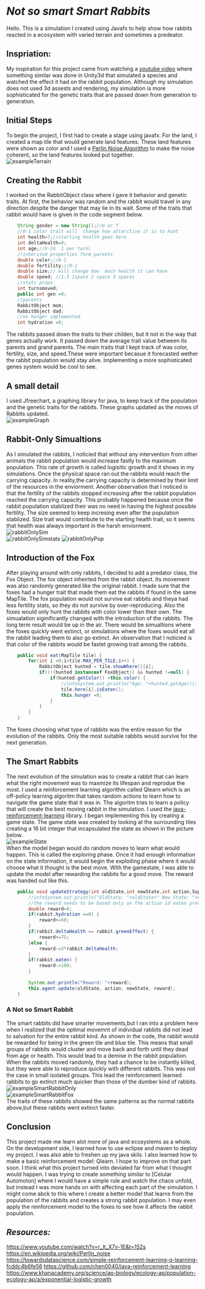
# ***Not so smart Smart Rabbits***   
Hello. This is a simulation I created using Javafx to help show how rabbits reacted in a ecosystem with varied terrain and sometimes a predeator. 
## Inspriation:   
My inspiration for this project came from watching a [youtube video](https://www.youtube.com/watch?v=r_It_X7v-1E&t=152s) where something similar was done in Unity3d that simulated a species and watched the effect it had on the rabbit population. Although my simulation does not used 3d assests and rendering, my simulation is more sophisticated for the genetic traits that are passed down from generation to generation.

## Initial Steps   
To begin the project, I first had to create a stage using javafx. For the land, I created a map tile that would generate land features. These land features were shown as color and I used a [Perlin Noise Algorithm](https://en.wikipedia.org/wiki/Perlin_noise) to make the noise coherent, so the land features looked put together.    
![exampleTerrain](https://github.com/8coolguy/econ-Sim/blob/master/images/exampleTerrain.png)
## Creating the Rabbit
I worked on the RabbitObject class where I gave it behavior and genetic traits. At first, the behavior was random and the rabbit would travel in any direction despite the danger that may lie in its wait. Some of the traits that rabbit would have is given in the code segment below. 
```java
    String gender = new String();//m or f
    //0-1 color trait will  change how attarctive it is to hunt
    int health=7;//starting health goes here
    int deltaHealth=0;
    int age;//0-24  1 per turn\
    //inherited properties form parents 
    double color;//0-1
    double fertility;//0-1
    double size;// will change how  much health it can have
    double speed; //1-3 1space 2 space 3 spaces 
    //stats props 
    int turnsmoved;
    public int gen =0;
    //parents
    RabbitObject mom;
    RabbitObject dad; 
    //no hunger implemented  
    int hydration =0;
```   
The rabbits passed down the traits to their childen, but it not in the way that genes actually work. It passed down the average trait value between its parents and grand parents. The main traits that I kept track of was color, fertility, size, and speed.These were important becasue it forecasted wether the rabbit population would stay alive. Implementing a more sophisticated genes system would be cool to see.
## A small detail
I used Jfreechart, a graphing library for java, to keep track of the population and the genetic traits for the rabbits. These graphs updated as the moves of Rabbits updated.    
![exampleGraph](https://github.com/8coolguy/econ-Sim/blob/master/images/example2-population-graph.png)  
## Rabbit-Only Simualtions   
As I simulated the rabbits, I noticied that without any intervention from other animals the rabbit population would increase fastly to the maximum population. This rate of growth is called logisitic growth and it shows in my simulations. Once the physical space ran out the rabbits would reach the carrying capacity. In reality,the carrying capacity is determined by their limit of the resources in the enviorment. Another observation that I noticed is that the fertility of the rabbits stopped increasing after the rabbit population reached the carrying capacity. This probably happened because once the rabbit population stablized their was no need in having the highest possible fertility. The size seemed to keep incresing even after the population stablized. Size trait would contribute to the starting health trait, so it seems that health was always important in the harsh enviorment.  
![rabbitOnlySim](https://github.com/8coolguy/econ-Sim/blob/master/images/rabbitOnlySim.gif)   
![rabbitOnlySimstats](https://github.com/8coolguy/econ-Sim/blob/master/images/exampleRabbitOnlySimStats.png)
![rabbitOnlyPop](https://github.com/8coolguy/econ-Sim/blob/master/images/exampleRabbitOnlySimPop.png)

## Introduction of the Fox
After playing around with only rabbits, I decided to add a predator class, the Fox Object. The fox object inheirted from the rabbit object. Its movement was also randomly generated like the original rabbit. I made sure that the foxes had a hunger trait that made them eat the rabbits if found in the same MapTile. The fox population would not survive eat rabbits and theya had less fertility stats, so they do not survive by over-reproducing. Also the foxes would only hunt the rabbits with color lower than their own. The simualation siginificantly changed with the introduction of the rabbits. The long term result would be up in the air. There would be simualtions where the foxes quickly went extinct, or simulations where the foxes would eat all the rabbit leading them to also go extinct.  An observation that I noticied is that color of the rabbits would be fastet growing trait among the rabbits.
```java 
	public void eat(MapTile tile) {
		for(int i =0;i<tile.MAX_PER_TILE;i++) {
			RabbitObject hunted = tile.showWhere()[i];
			if((!(hunted instanceof FoxObject)) && hunted !=null) {
				if(hunted.getColor() <this.color) {
					//infoSystem.out.println("Age: "+hunted.getAge());
					tile.here[i].isEaten();
					this.hunger =0;
				}
			}
		}
	}
```
The foxes choosing what type of rabbits was the entire reason for the evolution of the rabbits. Only the most suitable rabbits would survive for the next generation.    
## The Smart Rabbits   
The next evolution of the simulation was to create a rabbit that can learn what the right movement was to maxmize its lifespan and reprodue the most. I used a reinforcement learning algorithm called Qlearn which is an off-policy learning algoritm that takes random actions to learn how to navigate the game state that it was in. The algoritm tries to learn a policy that will create the best moving rabbit in the simulation. I used the [java-reinforcement-learning](https://github.com/chen0040/java-reinforcement-learning) library. I began implementing this by creating a game state. The game state was created by looking at the surrounding tiles creating a 16 bit integer that incapsulated the state as shown in the picture below.    
![exampleState](https://github.com/8coolguy/econ-Sim/blob/master/images/exampleState.png)     
When the model began would do random moves to learn what would happen. This is called the exploring phase. Once it had enough information on the state information, it would begin the exploiting phase where it would choose what it thought is the best  move. With the gamestate, I was able to update the model after rewarding the rabbits for a good move. The reward was handed out like this.
```java
	public void updateStrategy(int oldState,int newState,int action,SuperRabbitObject rabbit,DynamicPopulationTracker x) {
		//infoSystem.out.println("OldState: "+oldState+" New State: "+newState);
		//the reward needs to be based only on the action id eaten pretty much,color,hydration
		double reward=0;
		if(rabbit.hydration ==0) {
			reward+=50;
		}
		if(rabbit.deltaHealth == rabbit.greenEffect) {
			reward+=75;
		}else {
			reward-=3*rabbit.deltaHealth;
		}
		if(rabbit.eaten) {
			reward-=100;
		}
		
		System.out.println("Reward: "+reward);
		this.agent.update(oldState, action, newState, reward);
	}
```
### A Not so Smart Rabbit
The smart rabbits did  have smarter movements,but I ran into a problem here when I realized that the optimal movemnt of individual rabbits did not lead to salvation for the entire rabbit kind. As shown in the code, the rabbit would be rewarded for being in the green tile and blue tile. This means that small groups of rabbits would cluster and move back and forth until they dead from age or health. This would lead to a demise in the rabbit population. When the rabbits moved randomly, they had a chance to be instantly killed, but they were able to reproduce quickly with different rabbits. This was not the case in small isolated groups. This lead the reinforcement learned rabbits to go extinct much quicker than those of the dumber kind of rabbits. 
![exampleSmartRabbitOnly](https://github.com/8coolguy/econ-Sim/blob/master/images/exampleSmartRabbitsOnly.gif)   
![exampleSmartRabbitFox](https://github.com/8coolguy/econ-Sim/blob/master/images/exampleSmartRabbitsFox.gif)   
The traits of these rabbits showed the same patterns as the normal rabbits above,but these rabbits went extinct faster.   

## **Conclusion**
This project made me learn alot more of java and ecosystems as a whole. On the development side, I learned how to use eclipse and maven to deploy my project. I was also able to freshen up my java skils. I also learned how to make a basic reinforcement model: Qlearn. I hope to improve on that part soon. I think what this project turned into deviated far from what I thought would happen. I was trying to create something similar to [Celular Automoton] where I would have a simple rule and watch the chaos unfold, but instead I was more hands on with affecting each part of the simulation. I might come abck to this where I create a better model that learns from the population of the rabbits and creates a strong rabbit population. I may even apply the reinforcement model to the foxes to see how it affects the rabbit population. 

## *Resources:*
https://www.youtube.com/watch?v=r_It_X7v-1E&t=152s
https://en.wikipedia.org/wiki/Perlin_noise
https://towardsdatascience.com/simple-reinforcement-learning-q-learning-fcddc4b6fe56
https://github.com/chen0040/java-reinforcement-learning
https://www.khanacademy.org/science/ap-biology/ecology-ap/population-ecology-ap/a/exponential-logistic-growth

